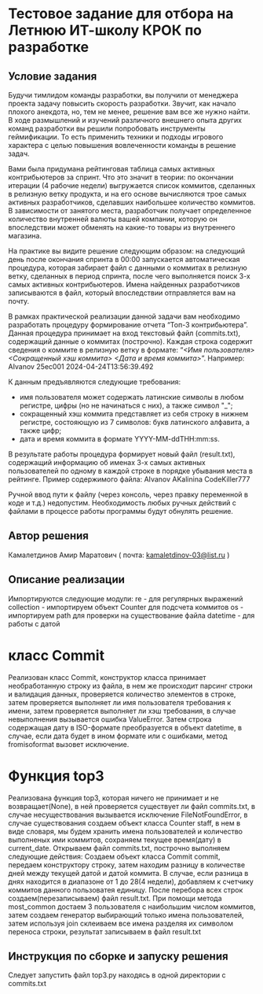 # Тестовое задание для отбора на Летнюю ИТ-школу КРОК по разработке

## Условие задания
Будучи тимлидом команды разработки, вы получили от менеджера проекта задачу повысить скорость разработки. Звучит, как начало плохого анекдота, но, тем не менее, решение вам все же нужно найти. В ходе размышлений и изучений различного внешнего опыта других команд разработки вы решили попробовать инструменты геймификации. То есть применить техники и подходы игрового характера с целью повышения вовлеченности команды в решение задач.

Вами была придумана рейтинговая таблица самых активных контрибьютеров за спринт. Что это значит в теории: по окончании итерации (4 рабочие недели) выгружается список коммитов, сделанных в релизную ветку продукта, и на его основе вычисляются трое самых активных разработчиков, сделавших наибольшее количество коммитов. В зависимости от занятого места, разработчик получает определенное количество внутренней валюты вашей компании, которую он впоследствии может обменять на какие-то товары из внутреннего магазина.

На практике вы видите решение следующим образом: на следующий день после окончания спринта в 00:00 запускается автоматическая процедура, которая забирает файл с данными о коммитах в релизную ветку, сделанных в период спринта, после чего выполняется поиск 3-х самых активных контрибьютеров. Имена найденных разработчиков записываются в файл, который впоследствии отправляется вам на почту.

В рамках практической реализации данной задачи вам необходимо разработать процедуру формирование отчета “Топ-3 контрибьютера”. Данная процедура принимает на вход текстовый файл (commits.txt), содержащий данные о коммитах (построчно). Каждая строка содержит сведения о коммите в релизную ветку в формате: “_<Имя пользователя> <Сокращенный хэш коммита> <Дата и время коммита>_”.
Например: AIvanov 25ec001 2024-04-24T13:56:39.492

К данным предъявляются следующие требования:
- имя пользователя может содержать латинские символы в любом регистре, цифры (но не начинаться с них), а также символ "_";
- сокращенный хэш коммита представляет из себя строку в нижнем регистре, состояющую из 7 символов: букв латинского алфавита, а также цифр;
- дата и время коммита в формате YYYY-MM-ddTHH:mm:ss.

В результате работы процедура формирует новый файл (result.txt), содержащий информацию об именах 3-х самых активных пользователей по одному в каждой строке в порядке убывания места в рейтинге. Пример содержимого файла:
AIvanov
AKalinina
CodeKiller777

Ручной ввод пути к файлу (через консоль, через правку переменной в коде и т.д.) недопустим. Необходимость любых ручных действий с файлами в процессе работы программы будут обнулять решение.

## Автор решения
Камалетдинов Амир Маратович
( почта: kamaletdinov-03@list.ru )
## Описание реализации
Импортируются следующие модули:
re - для регулярных выражений
collection - импортируем объект Counter для подсчета коммитов
os - импортируем path для проверки на существование файла 
datetime - для работы с датой

# класс Commit
Реализован класс Commit, конструктор класса принимает необработанную строку из файла, в нем же происходит парсинг строки и валидация данных, проверяется количество элементов в строке, затем проверяется выполняет ли имя пользователя требования к имени, затем проверяется выполняет ли хэш требования, в случае невыполнения вызывается ошибка ValueError. Затем строка содержащая дату в ISO-формате преобразуется в объект datetime, в случае, если дата будет в ином формате или с ошибками, метод fromisoformat вызовет исключение.

# Функция top3
Реализована функция top3, которая ничего не принимает и не возвращает(None), в ней проверяется существует ли файл commits.txt, в случае несуществования вызывается исключение FileNotFoundError, 
в случае существования создаем объект класса Counter staff, в нем в виде словаря, мы будем хранить имена пользователей и количество выполненых ими коммитов, сохраняем текущее время(дату) в current_date.
Открываем файл commits.txt, построчно выполняем следующие действия:
Создаем объект класса Commit commit, передаем конструктору строку, затем находим разницу в количестве дней между текущей датой и датой коммита.
В случае, если разница в днях находится в диапазоне от 1 до 28(4 недели), добавляем к счетчику коммитов данного пользоватея единицу.
После перебора всех строк создаем(перезаписываем) файл result.txt.
При помощи метода most_common достаем 3 пользователя с наибольшим числом коммитов, затем создаем генератор выбирающий только имена пользователей, затем используя join склеиваем все имена разделяя их символом переноса строки, результат записываем в файл result.txt

## Инструкция по сборке и запуску решения
Следует запустить файл top3.py находясь в одной директории с commits.txt
